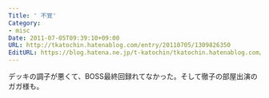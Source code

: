 ```yaml
---
Title: ' 不覚'
Category:
- misc
Date: 2011-07-05T09:39:10+09:00
URL: http://tkatochin.hatenablog.com/entry/20110705/1309826350
EditURL: https://blog.hatena.ne.jp/t-katochin/tkatochin.hatenablog.com/atom/entry/6653586347154753034
---
```


デッキの調子が悪くて、BOSS最終回録れてなかった。そして徹子の部屋出演のガガ様も。
